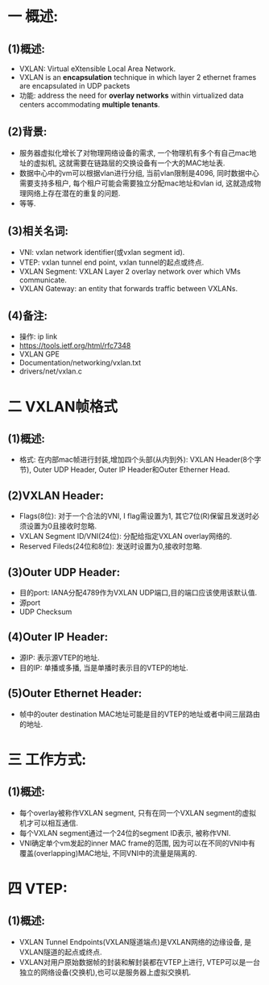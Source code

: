 # 一 概述:
## (1)概述:
- VXLAN: Virtual eXtensible Local Area Network.
- VXLAN is an **encapsulation** technique in which layer 2 ethernet frames are encapsulated in UDP packets
- 功能: address the need for **overlay networks** within virtualized data centers accommodating **multiple tenants**.

## (2)背景:
- 服务器虚拟化增长了对物理网络设备的需求, 一个物理机有多个有自己mac地址的虚拟机, 这就需要在链路层的交换设备有一个大的MAC地址表.
- 数据中心中的vm可以根据vlan进行分组, 当前vlan限制是4096, 同时数据中心需要支持多租户, 每个租户可能会需要独立分配mac地址和vlan id, 这就造成物理网络上存在潜在的重复的问题.
- 等等.
   
## (3)相关名词:
- VNI: vxlan network identifier(或vxlan segment id).
- VTEP: vxlan tunnel end point, vxlan tunnel的起点或终点.
- VXLAN Segment: VXLAN Layer 2 overlay network over which VMs communicate.
- VXLAN Gateway: an entity that forwards traffic between VXLANs.

## (4)备注:
- 操作: ip link
- https://tools.ietf.org/html/rfc7348
- VXLAN GPE
- Documentation/networking/vxlan.txt
- drivers/net/vxlan.c

# 二 VXLAN帧格式
## (1)概述:
- 格式: 在内部mac帧进行封装,增加四个头部(从内到外): VXLAN Header(8个字节), Outer UDP Header, Outer IP Header和Outer Etherner Head.

## (2)VXLAN Header:
- Flags(8位): 对于一个合法的VNI, I flag需设置为1, 其它7位(R)保留且发送时必须设置为0且接收时忽略.
- VXLAN Segment ID/VNI(24位): 分配给指定VXLAN overlay网络的.
- Reserved Fileds(24位和8位): 发送时设置为0,接收时忽略.

## (3)Outer UDP Header:
- 目的port: IANA分配4789作为VXLAN UDP端口,目的端口应该使用该默认值.
- 源port
- UDP Checksum

## (4)Outer IP Header:
- 源IP: 表示源VTEP的地址.
- 目的IP: 单播或多播, 当是单播时表示目的VTEP的地址.

## (5)Outer Ethernet Header:
- 帧中的outer destination MAC地址可能是目的VTEP的地址或者中间三层路由的地址.

# 三 工作方式:
## (1)概述:
- 每个overlay被称作VXLAN segment, 只有在同一个VXLAN segment的虚拟机才可以相互通信.
- 每个VXLAN segment通过一个24位的segment ID表示, 被称作VNI.
- VNI确定单个vm发起的inner MAC frame的范围, 因为可以在不同的VNI中有覆盖(overlapping)MAC地址, 不同VNI中的流量是隔离的.

# 四 VTEP:
## (1)概述:
- VXLAN Tunnel Endpoints(VXLAN隧道端点)是VXLAN网络的边缘设备, 是VXLAN隧道的起点或终点.
- VXLAN对用户原始数据帧的封装和解封装都在VTEP上进行, VTEP可以是一台独立的网络设备(交换机),也可以是服务器上虚拟交换机.
